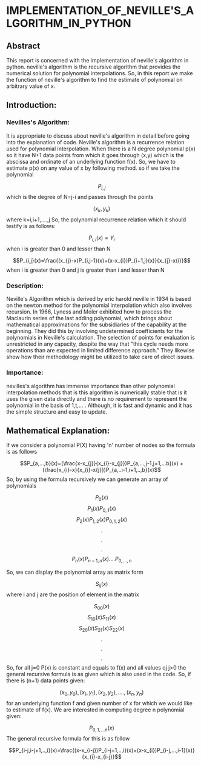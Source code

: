# IMPLEMENTATION_OF_NEVILLE'S_ALGORITHM_IN_PYTHON

## Abstract
This report is concerned with the implementation of neville's algorithm in python. neville's algorithm is the recursive algorithm that provides the numerical solution for polynomial interpolations. So, in this report we make the function of neville's algorithm to find the estimate of polynomial on arbitrary value of x.

## Introduction:
### Nevilles's Algorithm:
It is appropriate to discuss about neville's algorithm in detail before going into the explanation of code. Neville's algorithm is a recurrence relation used for polynomial interpolation. When there is a N degree polynomial p(x) so it have N+1 data points from which it goes through (x,y) which is the abscissa and ordinate of an underlying function f(x). So, we have to estimate p(x) on any value of x by following method.
so if we take the polynomial

$$P_{i,j}$$ 
which is the degree of N=j-i and passes through the points


$$(x_{k},y_{k})$$
where k=i,i+1,....,j
So, the polynomial recurrence relation which it should testify is as follows:

$$P_{i,i}(x)=Y_{i}$$
when i is greater than 0 and lesser than N

$$P_{i,j}(x)=\frac{(x_{j}-x)P_{i,j-1}(x)+(x-x_{i})P_{i+1,j}(x)}{x_{j}-x{i}}$$
when i is greater than 0 and j is greater than i and lesser than N

### Description:
Neville's Algorithm which is derived by eric harold neville in 1934 is based on the newton method for the polynomial interpolation which also involves recursion. In 1966, Lyness and Moler exhibited how to process the Maclaurin series of the last adding polynomial, which brings about mathematical approximations for the subsidiaries of the capability at the beginning. They did this by involving undetermined coefficients for the polynomials in Neville's calculation. The selection of points for evaluation is unrestricted in any capacity, despite the way that "this cycle needs more operations than are expected in limited difference approach." They likewise show how their methodology might be utilized to take care of direct issues.

### Importance:
nevilles's algorithm has immense importance than other polynomial interpolation methods that is this algorithm is numerically stable that is it uses the given data directly and there is no requirement to represent the polynomial in the basis of 1,t,... . Although, it is fast and dynamic and it has the simple structure and easy to update.

## Mathematical Explanation:
If we consider a polynomial P(X) having 'n' number of nodes so the formula is as follows

$$P_{a,...,b}(x)=(\frac{x-x_{j}}{x_{i}-x_{j}})P_{a,...,j-1,j+1,...b}(x) + (\frac{x_{i}-x}{x_{i}-x{j}})P_{a,..i-1,i+1,..,b}(x)$$
So, by using the formula recursively we can generate an array of polynomials

$$P_{0}(x)$$
$$P_{1}(x)P_{0,1}(x)$$
$$P_{2}(x)P_{1,2}(x)P_{0,1,2}(x)$$
$$.$$
$$.$$
$$.$$
$$P_{n}(x)P_{n-1,n}(x)....P_{0,...,n}$$

So, we can display the polynomial array as matrix form

$$S_{ij}(x)$$
where i and j are the position of element in the matrix

$$S_{00}(x)$$
$$S_{10}(x)S_{11}(x)$$
$$S_{20}(x)S_{21}(x)S_{22}(x)$$
$$.$$
$$.$$
$$.$$
So, for all j=0 P(x) is constant and equals to f(x) and all values oj j>0 the general recursive formula is as given which is also used in the code. So, if there is (n+1) data points given:

$$(x_{0},y_{0}),(x_{1},y_{1}),(x_{2},y_{2}),....,(x_{n},y_{n})$$
for an underlying function f and given number of x for which we would like to estimate of f(x). We are interested in computing degree n polynomial given:

$$P_{0,1,...n}(x)$$
The general recursive formula for this is as follow

$$$$

$$P_{i-j,i-j+1,..,i}(x)=\frac{(x-x_{i-j})P_{i-j+1,..,i}(x)+(x-x_{i})P_{i-j,...,i-1}(x)}{x_{i}-x_{i-j}}$$
